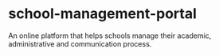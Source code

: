 # school-management-portal

An online platform that helps schools manage their academic, administrative and communication process.
